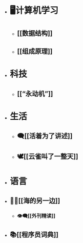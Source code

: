 - # 🖥️计算机学习
	- ## [[数据结构]]
	- ## [[组成原理]]
- # 科技
	- ## [[“永动机”]]
- # 生活
	- ## 🗨️[[活着为了讲述]]
	- ## 🕊️[[云雀叫了一整天]]
- # 语言
- ## 💂‍♂️[[海的另一边]]
	- ### 👁️‍🗨️[[外刊精读]]
- ## 📚[[程序员词典]]